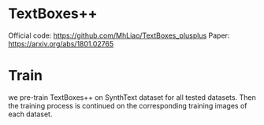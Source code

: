 # TextBoxes++

Official code: https://github.com/MhLiao/TextBoxes_plusplus
Paper: https://arxiv.org/abs/1801.02765

# Train
we pre-train TextBoxes++ on SynthText dataset for
all tested datasets. Then the training process is continued on
the corresponding training images of each dataset.

